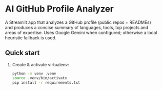 # AI GitHub Profile Analyzer

A Streamlit app that analyzes a GitHub profile (public repos + READMEs) and produces a concise summary of languages, tools, top projects and areas of expertise. Uses Google Gemini when configured; otherwise a local heuristic fallback is used.

## Quick start

1. Create & activate virtualenv:
   ```bash
   python -m venv .venv
   source .venv/bin/activate
   pip install -r requirements.txt
